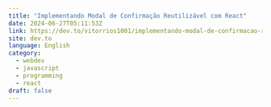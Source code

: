 ```yaml
---
title: "Implementando Modal de Confirmação Reutilizável com React"
date: 2024-06-27T05:11:53Z
link: https://dev.to/vitorrios1001/implementando-modal-de-confirmacao-reutilizavel-com-react-1j2m?utm_medium=RSS&utm_source=news.12bit.vn
site: dev.to
language: English
category:
  - webdev
  - javascript
  - programming
  - react
draft: false
---
```

